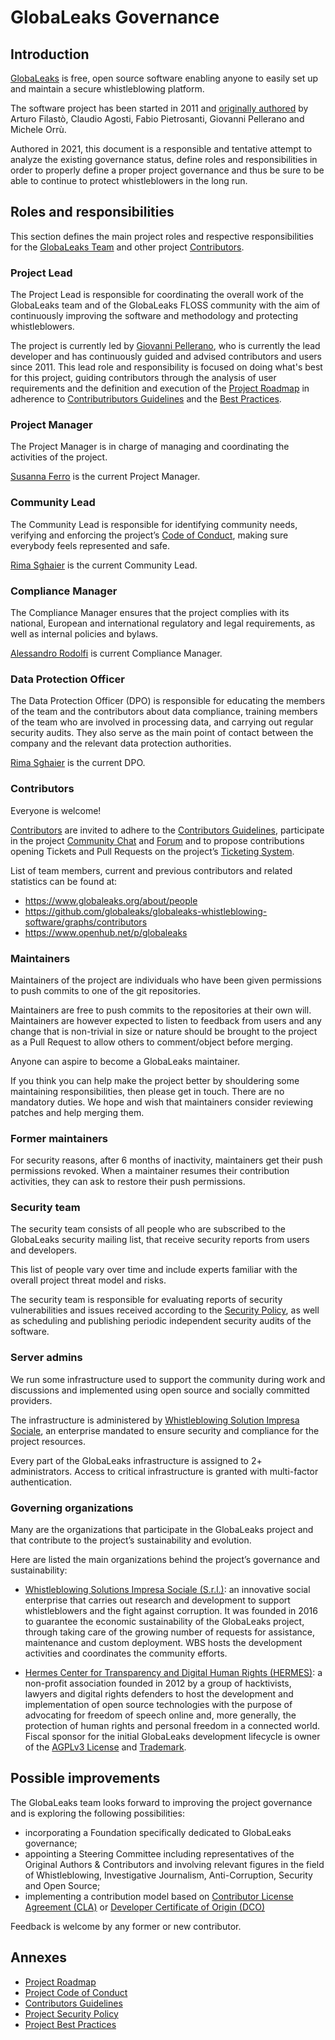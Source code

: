 # GlobaLeaks Governance

## Introduction
[GlobaLeaks](https://www.globaleaks.org) is free, open source software enabling anyone to easily set up and maintain a secure whistleblowing platform.

The software project has been started in 2011 and [originally authored](https://github.com/globaleaks/globaleaks-whistleblowing-software/blob/main/AUTHORS) by Arturo Filastò, Claudio Agosti, Fabio Pietrosanti, Giovanni Pellerano and Michele Orrù.

Authored in 2021, this document is a responsible and tentative attempt to analyze the existing governance status, define roles and responsibilities in order to properly define a proper project governance and thus be sure to be able to continue to protect whistleblowers in the long run.

## Roles and responsibilities
This section defines the main project roles and respective responsibilities for the [GlobaLeaks Team](https://www.globaleaks.org/about/people/) and other project [Contributors](https://github.com/globaleaks/globaleaks-whistleblowing-software/graphs/contributors).

### Project Lead
The Project Lead is responsible for coordinating the overall work of the GlobaLeaks team and of the GlobaLeaks FLOSS community with the aim of continuously improving the software and methodology and protecting whistleblowers.

The project is currently led by [Giovanni Pellerano](https://www.globaleaks.org/about/people/#giovanni-pellerano), who is currently the lead developer and has continuously guided and advised contributors and users since 2011. This lead role and responsibility is focused on doing what's best for this project, guiding contributors through the analysis of user requirements and the definition and execution of the [Project Roadmap](https://docs.globaleaks.org/en/main/roadmap/) in adherence to [Contributributors Guidelines](https://github.com/globaleaks/globaleaks-whistleblowing-software/blob/main/CONTRIBUTING.md) and the [Best Practices](https://bestpractices.coreinfrastructure.org/en/projects/3816).

### Project Manager
The Project Manager is in charge of managing and coordinating the activities of the project.

[Susanna Ferro](https://www.globaleaks.org/about/people/#susanna-ferro) is the current Project Manager.

### Community Lead
The Community Lead is responsible for identifying community needs, verifying and enforcing the project’s [Code of Conduct](https://github.com/globaleaks/globaleaks-whistleblowing-software/blob/main/CODE_OF_CONDUCT.md), making sure everybody feels represented and safe.

[Rima Sghaier](https://www.globaleaks.org/about/people/#rima-sghaier) is the current Community Lead.

### Compliance Manager
The Compliance Manager ensures that the project complies with its national, European and international regulatory and legal requirements, as well as internal policies and bylaws.

[Alessandro Rodolfi](https://www.globaleaks.org/about/people/#alessandro-rodolfi) is current Compliance Manager.

### Data Protection Officer
The Data Protection Officer (DPO) is responsible for educating the members of the team and the contributors about data compliance, training members of the team who are involved in processing data, and carrying out regular security audits. They also serve as the main point of contact between the company and the relevant data protection authorities.

[Rima Sghaier](https://www.globaleaks.org/about/people/#rima-sghaier) is the current DPO.

### Contributors
Everyone is welcome!

[Contributors](https://github.com/globaleaks/globaleaks-whistleblowing-software/graphs/contributors) are invited to adhere to the [Contributors Guidelines](https://github.com/globaleaks/globaleaks-whistleblowing-software/blob/main/CONTRIBUTING.md), participate in the project [Community Chat](https://community.globaleaks.org) and [Forum](https://forum.globaleaks.org) and to propose contributions opening Tickets and Pull Requests on the project’s [Ticketing System](https://github.com/globaleaks/globaleaks-whistleblowing-software/issues).

List of team members, current and previous contributors and related statistics can be found at:

* https://www.globaleaks.org/about/people
* https://github.com/globaleaks/globaleaks-whistleblowing-software/graphs/contributors
* https://www.openhub.net/p/globaleaks

### Maintainers
Maintainers of the project are individuals who have been given permissions to push commits to one of the git repositories.

Maintainers are free to push commits to the repositories at their own will. Maintainers are however expected to listen to feedback from users and any change that is non-trivial in size or nature should be brought to the project as a Pull Request to allow others to comment/object before merging.

Anyone can aspire to become a GlobaLeaks maintainer.

If you think you can help make the project better by shouldering some maintaining responsibilities, then please get in touch. There are no mandatory duties. We hope and wish that maintainers consider reviewing patches and help merging them.

### Former maintainers
For security reasons, after 6 months of inactivity, maintainers get their push permissions revoked. When a maintainer resumes their contribution activities, they can ask to restore their push permissions.

### Security team
The security team consists of all people who are subscribed to the GlobaLeaks security mailing list, that receive security reports from users and developers.

This list of people vary over time and include experts familiar with the overall project threat model and risks.

The security team is responsible for evaluating reports of security vulnerabilities and issues received according to the [Security Policy](https://github.com/globaleaks/globaleaks-whistleblowing-software/security/policy), as well as scheduling and publishing periodic independent security audits of the software.

### Server admins
We run some infrastructure used to support the community during work and discussions and implemented using open source and socially committed providers.

The infrastructure is administered by [Whistleblowing Solution Impresa Sociale](https://www.whistleblowingsolutions.it), an enterprise mandated to ensure security and compliance for the project resources.

Every part of the GlobaLeaks infrastructure is assigned to 2+ administrators. Access to critical infrastructure is granted with multi-factor authentication.

### Governing organizations
Many are the organizations that participate in the GlobaLeaks project and that contribute to the project’s sustainability and evolution.

Here are listed the main organizations behind the project’s governance and sustainability:

* [Whistleblowing Solutions Impresa Sociale (S.r.l.)](https://www.whistleblowingsolutions.it/): an innovative social enterprise that carries out research and development to support whistleblowers and the fight against corruption. It was founded in 2016 to guarantee the economic sustainability of the GlobaLeaks project, through taking care of the growing number of requests for assistance, maintenance and custom deployment. WBS hosts the development activities and coordinates the community efforts.

* [Hermes Center for Transparency and Digital Human Rights (HERMES)](https://www.hermescenter.org/): a non-profit association founded in 2012 by a group of hacktivists, lawyers and digital rights defenders to host the development and implementation of open source technologies with the purpose of advocating for freedom of speech online and, more generally, the protection of human rights and personal freedom in a connected world. Fiscal sponsor for the initial GlobaLeaks development lifecycle is owner of the [AGPLv3 License](https://github.com/globaleaks/globaleaks-whistleblowing-software/blob/main/LICENSE) and [Trademark](https://github.com/globaleaks/globaleaks-whistleblowing-software/blob/main/brand/globaleaks-euipo-trademark-certificate.pdf).

## Possible improvements
The GlobaLeaks team looks forward to improving the project governance and is exploring the following possibilities:

* incorporating a Foundation specifically dedicated to GlobaLeaks governance;
* appointing a Steering Committee including representatives of the Original Authors & Contributors and involving relevant figures in the field of Whistleblowing, Investigative Journalism, Anti-Corruption, Security and Open Source;
* implementing a contribution model based on [Contributor License Agreement (CLA)](https://en.wikipedia.org/wiki/Contributor_License_Agreement) or [Developer Certificate of Origin (DCO)](https://en.wikipedia.org/wiki/Developer_Certificate_of_Origin)

Feedback is welcome by any former or new contributor.

## Annexes

* [Project Roadmap](https://docs.globaleaks.org/en/devel/roadmap/index.html)
* [Project Code of Conduct](https://github.com/globaleaks/globaleaks-whistleblowing-software/blob/main/CODE_OF_CONDUCT.md)
* [Contributors Guidelines](https://github.com/globaleaks/globaleaks-whistleblowing-software/blob/main/CONTRIBUTING.md)
* [Project Security Policy](https://github.com/globaleaks/globaleaks-whistleblowing-software/security/policy)
* [Project Best Practices](https://bestpractices.coreinfrastructure.org/en/projects/3816)
